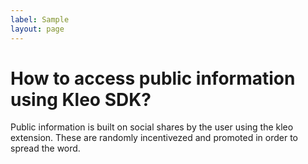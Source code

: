 ```yaml
---
label: Sample
layout: page
---
```

# How to access public information using Kleo SDK?

Public information is built on social shares by the user using the kleo extension. These are randomly incentivezed and promoted in order to spread the word. 


